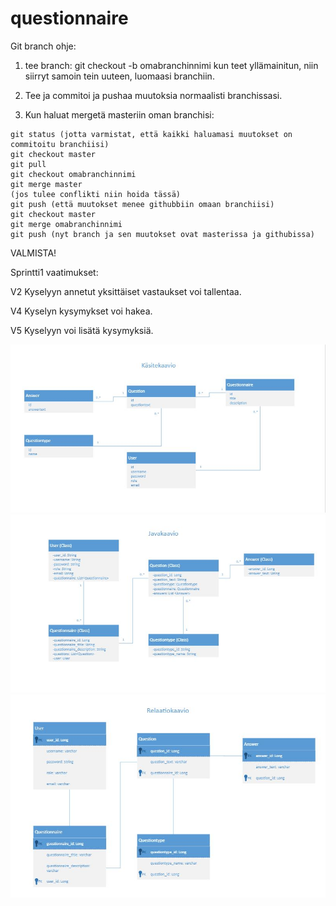# questionnaire

Git branch ohje:

1. tee branch:
git checkout -b omabranchinnimi
kun teet yllämainitun, niin siirryt samoin tein uuteen, luomaasi branchiin.

2. Tee ja commitoi ja pushaa muutoksia normaalisti branchissasi.

3. Kun haluat mergetä masteriin oman branchisi:
````
git status (jotta varmistat, että kaikki haluamasi muutokset on commitoitu branchiisi)
git checkout master
git pull
git checkout omabranchinnimi
git merge master
(jos tulee conflikti niin hoida tässä)
git push (että muutokset menee githubbiin omaan branchiisi)
git checkout master
git merge omabranchinnimi
git push (nyt branch ja sen muutokset ovat masterissa ja githubissa)
````
VALMISTA!



Sprintti1 vaatimukset: 

V2 Kyselyyn annetut yksittäiset vastaukset voi tallentaa. 

V4 Kyselyn kysymykset voi hakea. 

V5 Kyselyyn voi lisätä kysymyksiä. 

![](images/1.JPG)
![](images/2.JPG)
![](images/3.JPG)

